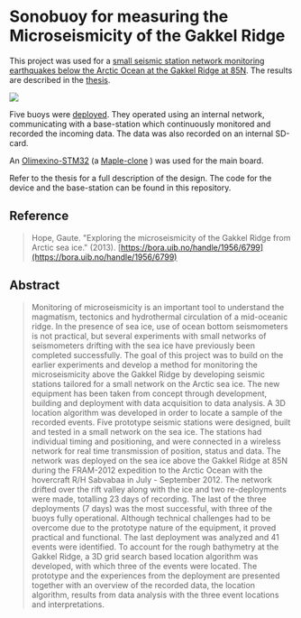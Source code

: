 # Sonobuoy for measuring the Microseismicity of the Gakkel Ridge

This project was used for a [small seismic station network monitoring earthquakes below the Arctic Ocean at the Gakkel Ridge at 85N](https://bora.uib.no/handle/1956/6799). The results are described in the [thesis](https://github.com/gauteh/sonobuoy-gautebuoy/blob/master/Gaute%20Hope%20-%202013%20-%20Exploring%20the%20Microseismicity%20of%20the%20Gakkel%20Ridge%20from%20Arctic%20Sea%20Ice.pdf).

<img src="https://raw.githubusercontent.com/gauteh/sonobuoy-gautebuoy/master/doc/buoy.jpg">

Five buoys were [deployed](https://github.com/gauteh/sonobuoy-gautebuoy/blob/master/doc/recovery.jpg). They operated using an internal network, communicating with a base-station which continuously monitored and recorded the incoming data. The data was also recorded on an internal SD-card.

An [Olimexino-STM32](https://www.olimex.com/Products/Duino/STM32/OLIMEXINO-STM32/) (a [Maple-clone](http://www.leaflabs.com/about-maple/) ) was used for the main board.

Refer to the thesis for a full description of the design. The code for the device and the base-station can be found in this repository.

## Reference

> Hope, Gaute. "Exploring the microseismicity of the Gakkel Ridge from Arctic 
> sea ice." (2013). [https://bora.uib.no/handle/1956/6799](https://bora.uib.no/handle/1956/6799)

## Abstract

> Monitoring of microseismicity is an important tool to understand the magmatism,
> tectonics and hydrothermal circulation of a mid-oceanic ridge. In the presence
> of sea ice, use of ocean bottom seismometers is not practical, but several
> experiments with small networks of seismometers drifting with the sea ice have
> previously been completed successfully. The goal of this project was to build
> on the earlier experiments and develop a method for monitoring the
> microseismicity above the Gakkel Ridge by developing seismic stations tailored
> for a small network on the Arctic sea ice. The new equipment has been taken
> from concept through development, building and deployment with data acquisition
> to data analysis. A 3D location algorithm was developed in order to locate a
> sample of the recorded events. Five prototype seismic stations were designed,
> built and tested in a small network on the sea ice. The stations had individual
> timing and positioning, and were connected in a wireless network for real time
> transmission of position, status and data. The network was deployed on the sea
> ice above the Gakkel Ridge at 85N during the FRAM-2012 expedition to the Arctic
> Ocean with the hovercraft R/H Sabvabaa in July - September 2012. The network
> drifted over the rift valley along with the ice and two re-deployments were
> made, totalling 23 days of recording. The last of the three deployments (7
> days) was the most successful, with three of the buoys fully operational.
> Although technical challenges had to be overcome due to the prototype nature of
> the equipment, it proved practical and functional. The last deployment was
> analyzed and 41 events were identified. To account for the rough bathymetry at
> the Gakkel Ridge, a 3D grid search based location algorithm was developed, with
> which three of the events were located. The prototype and the experiences from
> the deployment are presented together with an overview of the recorded data,
> the location algorithm, results from data analysis with the three event
> locations and interpretations.

